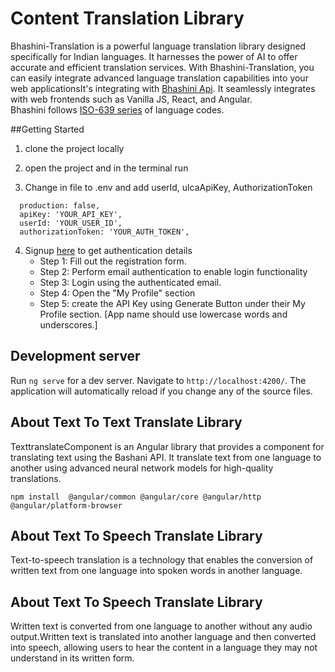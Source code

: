 # Content Translation Library
Bhashini-Translation is a powerful language translation library designed specifically for Indian languages. It harnesses the power of AI to offer accurate and efficient translation services. With Bhashini-Translation, you can easily integrate advanced language translation capabilities into your web applicationsIt's integrating with [Bhashini Api](https://bhashini.gitbook.io/bhashini-apis/). It seamlessly integrates with web frontends such as Vanilla JS, React, and Angular.  
Bhashini follows [ISO-639 series](https://www.loc.gov/standards/iso639-2/php/code_list.php) of language codes.



##Getting Started
1. clone the project locally
2. open the project and in the terminal run

3. Change in  file to .env and add userId, ulcaApiKey, AuthorizationToken
```export const environment = 
  production: false,
  apiKey: 'YOUR_API_KEY',
  userId: 'YOUR_USER_ID',
  authorizationToken: 'YOUR_AUTH_TOKEN',
```
4. Signup [here](https://bhashini.gov.in/ulca/user/register) to get authentication details
    - Step 1: Fill out the registration form.
   - Step 2: Perform email authentication to enable login functionality
   - Step 3: Login using the authenticated email.
   - Step 4: Open the "My Profile" section
   - Step 5: create the API Key using Generate Button under their My Profile section. 
    [App name should use lowercase words and underscores.]
## Development server

Run `ng serve` for a dev server. Navigate to `http://localhost:4200/`. The application will automatically reload if you change any of the source files.

## About Text To Text Translate Library
TexttranslateComponent is an Angular library that provides a component for translating text using the Bashani  API. It translate text from one language to another using advanced neural network models for high-quality translations. 

```
npm install  @angular/common @angular/core @angular/http @angular/platform-browser
```

## About Text To Speech Translate Library
Text-to-speech translation is a technology that enables the conversion of written text from one language into spoken words in another language.

## About Text To Speech Translate Library
Written text is converted from one language to another without any audio output.Written text is translated into another language and then converted into speech, allowing users to hear the content in a language they may not understand in its written form.


